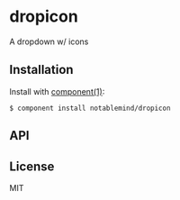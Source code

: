 
# dropicon

  A dropdown w/ icons

## Installation

  Install with [component(1)](http://component.io):

    $ component install notablemind/dropicon

## API



## License

  MIT
